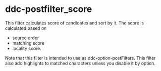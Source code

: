 # ddc-postfilter_score

This filter calculates score of candidates and sort by it. The score is
calculated based on 
- source order
- matching score 
- locality score.

Note that this filter is intended to use as ddc-option-postFilters.
This filter also add highlights to matched characters unless you disable it by
option.
